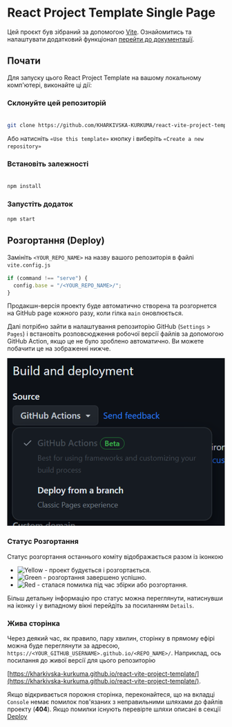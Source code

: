 # React Project Template Single Page

Цей проєкт був зібраний за допомогою
[Vite](https://vitejs.dev/). Ознайомитись та налаштувати додатковий функціонал
[перейти до документації](https://vitejs.dev/guide/).

## Почати

Для запуску цього React Project Template на вашому локальному комп'ютері, виконайте ці дії:

### Склонуйте цей репозиторій

```bash

git clone https://github.com/KHARKIVSKA-KURKUMA/react-vite-project-template.git

```

Або натисніть `«Use this template»` кнопку і виберіть
`«Create a new repository»`

### Встановіть залежності

```bash

npm install

```

### Запустіть додаток

```bash
npm start

```

<a id="deployment-section"></a>

## Розгортання (Deploy)

Замініть `<YOUR_REPO_NAME>` на назву вашого репозиторія в файлі `vite.config.js`

```jsx
if (command !== "serve") {
  config.base = "/<YOUR_REPO_NAME>/";
}
```

Продакшн-версія проекту буде автоматично створена та розгорнется на GitHub page кожного разу, коли гілка `main`
оновлюється.

Далі потрібно зайти в налаштування репозиторію GitHub (`Settings` >
`Pages`) і встановіть розповсюдження робочої версії файлів за допомогою GitHub Action, якщо це не було зроблено автоматично. Ви можете побачити це на зображенні нижче.

![GitHub Pages settings](./public/assets/repo-settings.png)

### Статус Розгортання

Статус розгортання останнього коміту відображається разом із іконкою

- ![Yellow](https://via.placeholder.com/15/9e6a03/000000?text=+) - проект будується і розгортається.
- ![Green](https://via.placeholder.com/15/3fb950/000000?text=+)  - розгортання завершено успішно.
- ![Red](https://via.placeholder.com/15/f85149/000000?text=+) - сталася помилка під час збірки або розгортання.

Більш детальну інформацію про статус можна переглянути, натиснувши на
іконку і у випадному вікні перейдіть за посиланням `Details`.

### Жива сторінка

Через деякий час, як правило, пару хвилин, сторінку в прямому ефірі можна буде переглянути за
адресою, `https://<YOUR_GITHUB_USERNAME>.github.io/<REPO_NAME>/`. Наприклад, ось посилання
до живої версії для цього репозиторію

[https://kharkivska-kurkuma.github.io/react-vite-project-template/](https://kharkivska-kurkuma.github.io/react-vite-project-template/).

Якщо відкривається порожня сторінка, переконайтеся, що на вкладці `Console` немає помилок
пов'язаних з неправильними шляхами до файлів проекту (**404**). Якщо помилки існують перевірте шляхи описані в секції [Deploy](#deployment-section)
